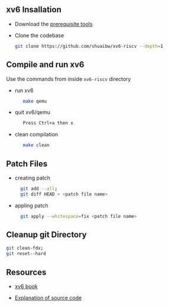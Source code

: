 ## xv6 Insallation
- Download the [prerequisite tools](https://pdos.csail.mit.edu/6.828/2022/tools.html)

- Clone the codebase
    ```bash
    git clone https://github.com/shuaibw/xv6-riscv --depth=1
    ```
## Compile and run xv6
Use the commands from inside `xv6-riscv` directory

- run xv6
    ```bash
       make qemu
    ```
- quit xv6/qemu
    ```bash
       Press Ctrl+a then x
    ```
- clean compilation
    ```bash
       make clean
    ```

## Patch Files

- creating patch
    ```bash
      git add --all; 
      git diff HEAD > <patch file name>
    ```
- appling patch
    ```bash
      git apply --whitespace=fix <patch file name>
    ```

## Cleanup git Directory
 ```bash
 git clean-fdx;
 git reset--hard
 ```

## Resources
- [xv6 book]()

- [Explanation of source code](https://www.youtube.com/watch?v=fWUJKH0RNFE&list=PLbtzT1TYeoMhTPzyTZboW_j7TPAnjv9XB)
 